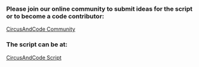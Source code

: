 ### Please join our online community to submit ideas for the script or to become a code contributor:
[CircusAndCode Community](cusandcode.disciplemedia.com)

### The script can be at:
[CircusAndCode Script](https://observablehq.com/@1e776f28085cf2a4/cnc-script)
